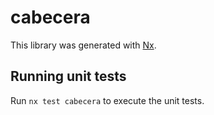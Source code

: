 # cabecera

This library was generated with [Nx](https://nx.dev).

## Running unit tests

Run `nx test cabecera` to execute the unit tests.
